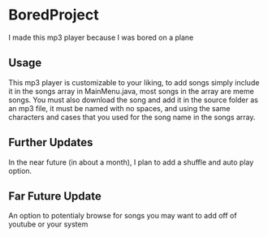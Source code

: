# BoredProject
I made this mp3 player because I was bored on a plane
## Usage
This mp3 player is customizable to your liking, to add songs simply include it in the songs array in MainMenu.java, most songs in the array are meme songs. You must also download the song and add it in the source folder as an mp3 file, it must be named with no spaces, and using the same characters and cases that you used for the song name in the songs array.
## Further Updates
In the near future (in about a month), I plan to add a shuffle and auto play option.
## Far Future Update
An option to potentialy browse for songs you may want to add off of youtube or your system 
